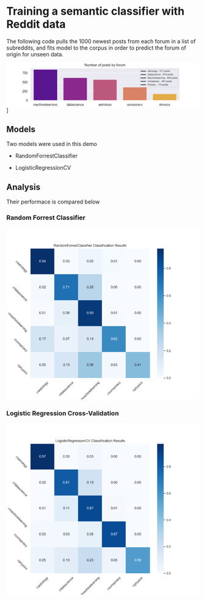 # Training a semantic classifier with Reddit data

The following code pulls the 1000 newest posts
from each forum in a list of subreddits,
and fits model to the corpus in order to
predict the forum of origin for unseen data.

![post_dist](images/post_counts.png)]

## Models

Two models were used in this demo

- RandomForrestClassifier

- LogisticRegressionCV

## Analysis

Their performace is compared below

### Random Forrest Classifier

![confusion_1](images/confusion_matrix_RandomForestClassifier.png)

### Logistic Regression Cross-Validation

![confusion_1](images/confusion_matrix_LogisticRegressionCV.png)
